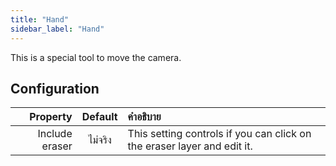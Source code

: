 ```yaml
---
title: "Hand"
sidebar_label: "Hand"
---
```



This is a special tool to move the camera.

## Configuration

|       Property | Default | คำอธิบาย                                                                |
| --------------:|:-------:|:----------------------------------------------------------------------- |
| Include eraser | ไม่จริง | This setting controls if you can click on the eraser layer and edit it. |
